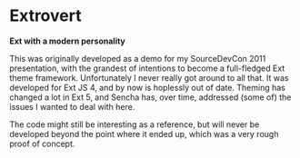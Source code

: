 # Extrovert

**Ext with a modern personality**

This was originally developed as a demo for my SourceDevCon 2011 presentation, with the grandest of intentions to become a full-fledged Ext theme framework. Unfortunately I never really got around to all that. It was developed for Ext JS 4, and by now is hoplessly out of date. Theming has changed a lot in Ext 5, and Sencha has, over time, addressed (some of) the issues I wanted to deal with here.

The code might still be interesting as a reference, but will never be developed beyond the point where it ended up, which was a very rough proof of concept.
